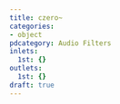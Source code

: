 ```yaml
---
title: czero~
categories:
- object
pdcategory: Audio Filters
inlets:
  1st: {}
outlets:
  1st: {}
draft: true
---
```


